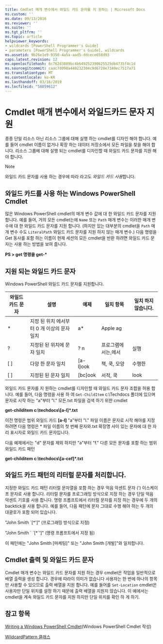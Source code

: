 ```yaml
---
title: Cmdlet 매개 변수에서 와일드 카드 문자를 지 원하는 | Microsoft Docs
ms.custom: ''
ms.date: 09/13/2016
ms.reviewer: ''
ms.suite: ''
ms.tgt_pltfrm: ''
ms.topic: article
helpviewer_keywords:
- wildcards [PowerShell Programmer's Guide]
- parameters [PowerShell Programmer's Guide], wildcards
ms.assetid: 9b26e1e9-9350-4a5a-aad5-ddcece658d93
caps.latest.revision: 12
ms.openlocfilehash: 6c762d3889bc4b649252390625525db4735f4c1d
ms.sourcegitcommit: caac7d098a448232304c9d6728e7340ec7517a71
ms.translationtype: MT
ms.contentlocale: ko-KR
ms.lasthandoff: 03/16/2019
ms.locfileid: "58059612"
---
```

# <a name="supporting-wildcard-characters-in-cmdlet-parameters"></a>Cmdlet 매개 변수에서 와일드카드 문자 지원

종종 단일 리소스 아닌 리소스 그룹에 대해 실행 하는 cmdlet를 디자인 해야 합니다. 예를 들어 cmdlet 이름이 없거나 확장 하는 데이터 저장소에서 모든 파일을 찾을 해야 합니다. 리소스 그룹에 대해 실행 되는 cmdlet를 디자인할 때 와일드 카드 문자를 지원 해야 합니다.

> [!NOTE]
> 와일드 카드 문자를 사용 하는 경우에 따라 라고도 *와일드 카드 사용*합니다.

## <a name="windows-powershell-cmdlets-that-use-wildcards"></a>와일드 카드를 사용 하는 Windows PowerShell Cmdlet

 많은 Windows PowerShell cmdlet의 매개 변수 값에 대 한 와일드 카드 문자를 지원 합니다. 예를 들어, 거의 모든 cmdlet는에 `Name` 또는 `Path` 매개 변수는 이러한 매개 변수에 대 한 와일드 카드 문자를 지원 합니다. (하지만 있는 대부분의 cmdlet을 `Path` 매개 변수 수도 `LiteralPath` 와일드 카드 문자를 지원 하지 않는 매개 변수.) 다음 명령을 Get 동사를 포함 하는 이름이 현재 세션의 모든 cmdlet을 반환 하려면 와일드 카드 문자는 사용 하는 방법을 보여 줍니다.

 **PS > get 명령을 get-\***

## <a name="supported-wildcard-characters"></a>지원 되는 와일드 카드 문자

Windows PowerShell 와일드 카드 문자를 지원합니다.

|와일드 카드 문자|설명|예제|일치 항목|일치 하지 않습니다.|
|------------------------|-----------------|-------------|-------------|--------------------|
|*|지정 된 위치 에서부터 0 개 이상의 문자 일치|a*|Apple ag||
|?|지정된 된 위치에 문자 일치|? n|프로그램에서는,에서|실행|
|[ ]|다양 한 문자 일치|[a-l]ook|책, 쿡, 모양|수행한|
|[ ]|지정된 된 문자 일치|[bc]ook|서적, 쿡|look|

와일드 카드 문자를 지 원하는 cmdlet를 디자인할 때 와일드 카드 문자 조합을 허용 합니다. 예를 들어, 다음 명령을 사용 하 여 `Get-ChildItem` c:\Techdocs 폴더에 있으며 문자로 시작 하는 "a"부터 "l." 모든.txt 파일을 검색 하기 위한 cmdlet

**get-childitem c:\techdocs\\[a-l]\*.txt**

이전 명령은 범위 와일드 카드 **[a-l]** "a"부터 "l." 파일 이름은 문자로 시작 해야를 지정 하려면 다음 명령은 * 파일 이름의 첫 번째 문자와.txt 확장명 사이 있는 문자에 대 한 자리 표시자로 와일드 카드 문자입니다.

다음 예제에서는 "d" 문자를 제외 하지만 "a"부터 "f." 다른 모든 문자를 포함 하는 범위 와일드 카드 패턴

**get-childitem c:\techdocs\\[a-cef]\*.txt**

## <a name="handling-literal-characters-in-wildcard-patterns"></a>와일드 카드 패턴의 리터럴 문자를 처리합니다.

지정한 와일드 카드 패턴 리터럴 문자열을 포함 하는 경우 억음 악센트 문자 (') 이스케이프 문자로 사용 합니다. 리터럴 문자를 프로그래밍 방식으로 지정 하는 경우 단일 억음 악센트 기호를 사용 합니다. 명령 프롬프트에서 리터럴 문자를 지정 하는 경우에 두 개의 backtick을 사용 합니다. 예를 들어, 다음 패턴에 문자 그대로 수행 해야 하는 두 개의 대괄호가 포함 되어 있습니다.

"John Smith \`[*']" (프로그래밍 방식으로 지정)

"John Smith \` \`[*\`']" (명령 프롬프트에서 지정 됨)

이 패턴에는 "John Smith [마케팅]" 또는 "John Smith [개발]"와 일치합니다.

## <a name="cmdlet-output-and-wildcard-characters"></a>Cmdlet 출력 및 와일드 카드 문자

Cmdlet 매개 변수는 와일드 카드 문자를 지원 하는 경우 cmdlet은 작업을 일반적으로 배열 출력을 생성 합니다. 경우에 따라이 의미가 없습니다 사용자는 한 번에 하나의 항목만 사용할 수 있으므로 출력 배열을 지원 합니다. 예를 들어를 `Set-Location` cmdlet은 사용자만 단일 위치를 설정 하기 때문에 출력 배열을 지원지 않습니다. 이 예에서는 cmdlet을 계속 와일드 카드 문자를 지원 하지만 단일 위치를 확인 하 게 하기.

## <a name="see-also"></a>참고 항목

[Writing a Windows PowerShell Cmdlet](./writing-a-windows-powershell-cmdlet.md)(Windows PowerShell Cmdlet 작성)

[WildcardPattern 클래스](/dotnet/api/system.management.automation.wildcardpattern)
